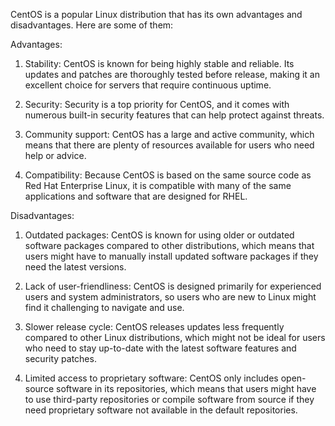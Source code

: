 CentOS is a popular Linux distribution that has its own advantages and disadvantages. Here are some of them:

Advantages:
1. Stability: CentOS is known for being highly stable and reliable. Its updates and patches are thoroughly tested before release, making it an excellent choice for servers that require continuous uptime.

2. Security: Security is a top priority for CentOS, and it comes with numerous built-in security features that can help protect against threats.

3. Community support: CentOS has a large and active community, which means that there are plenty of resources available for users who need help or advice.

4. Compatibility: Because CentOS is based on the same source code as Red Hat Enterprise Linux, it is compatible with many of the same applications and software that are designed for RHEL.

Disadvantages:

1. Outdated packages: CentOS is known for using older or outdated software packages compared to other distributions, which means that users might have to manually install updated software packages if they need the latest versions.

2. Lack of user-friendliness: CentOS is designed primarily for experienced users and system administrators, so users who are new to Linux might find it challenging to navigate and use.

3. Slower release cycle: CentOS releases updates less frequently compared to other Linux distributions, which might not be ideal for users who need to stay up-to-date with the latest software features and security patches.

4. Limited access to proprietary software: CentOS only includes open-source software in its repositories, which means that users might have to use third-party repositories or compile software from source if they need proprietary software not available in the default repositories.
